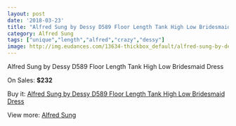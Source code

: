 ```yaml
---
layout: post
date: '2018-03-23'
title: "Alfred Sung by Dessy D589 Floor Length Tank High Low Bridesmaid Dress"
category: Alfred Sung
tags: ["unique","length","alfred","crazy","dessy"]
image: http://img.eudances.com/13634-thickbox_default/alfred-sung-by-dessy-d589-floor-length-tank-high-low-bridesmaid-dress.jpg
---
```

Alfred Sung by Dessy D589 Floor Length Tank High Low Bridesmaid Dress

On Sales: **$232**
<a href="https://www.eudances.com/en/alfred-sung/4108-alfred-sung-by-dessy-d589-floor-length-tank-high-low-bridesmaid-dress.html"><amp-img layout="responsive" width="600" height="600" src="//img.eudances.com/13634-thickbox_default/alfred-sung-by-dessy-d589-floor-length-tank-high-low-bridesmaid-dress.jpg" alt="Alfred Sung by Dessy D589 Floor Length Tank High Low Bridesmaid Dress 0" /></a>
<a href="https://www.eudances.com/en/alfred-sung/4108-alfred-sung-by-dessy-d589-floor-length-tank-high-low-bridesmaid-dress.html"><amp-img layout="responsive" width="600" height="600" src="//img.eudances.com/13637-thickbox_default/alfred-sung-by-dessy-d589-floor-length-tank-high-low-bridesmaid-dress.jpg" alt="Alfred Sung by Dessy D589 Floor Length Tank High Low Bridesmaid Dress 1" /></a>
<a href="https://www.eudances.com/en/alfred-sung/4108-alfred-sung-by-dessy-d589-floor-length-tank-high-low-bridesmaid-dress.html"><amp-img layout="responsive" width="600" height="600" src="//img.eudances.com/13636-thickbox_default/alfred-sung-by-dessy-d589-floor-length-tank-high-low-bridesmaid-dress.jpg" alt="Alfred Sung by Dessy D589 Floor Length Tank High Low Bridesmaid Dress 2" /></a>
<a href="https://www.eudances.com/en/alfred-sung/4108-alfred-sung-by-dessy-d589-floor-length-tank-high-low-bridesmaid-dress.html"><amp-img layout="responsive" width="600" height="600" src="//img.eudances.com/13635-thickbox_default/alfred-sung-by-dessy-d589-floor-length-tank-high-low-bridesmaid-dress.jpg" alt="Alfred Sung by Dessy D589 Floor Length Tank High Low Bridesmaid Dress 3" /></a>

Buy it: [Alfred Sung by Dessy D589 Floor Length Tank High Low Bridesmaid Dress](https://www.eudances.com/en/alfred-sung/4108-alfred-sung-by-dessy-d589-floor-length-tank-high-low-bridesmaid-dress.html "Alfred Sung by Dessy D589 Floor Length Tank High Low Bridesmaid Dress")

View more: [Alfred Sung](https://www.eudances.com/en/52-alfred-sung "Alfred Sung")